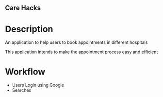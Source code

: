 ## Care Hacks

# Description

<p>An application to help users to book appointments in different hospitals</p>
<p>This application intends to make the appointment process easy and efficient</p>

# Workflow

- Users Login using Google
- Searches 
